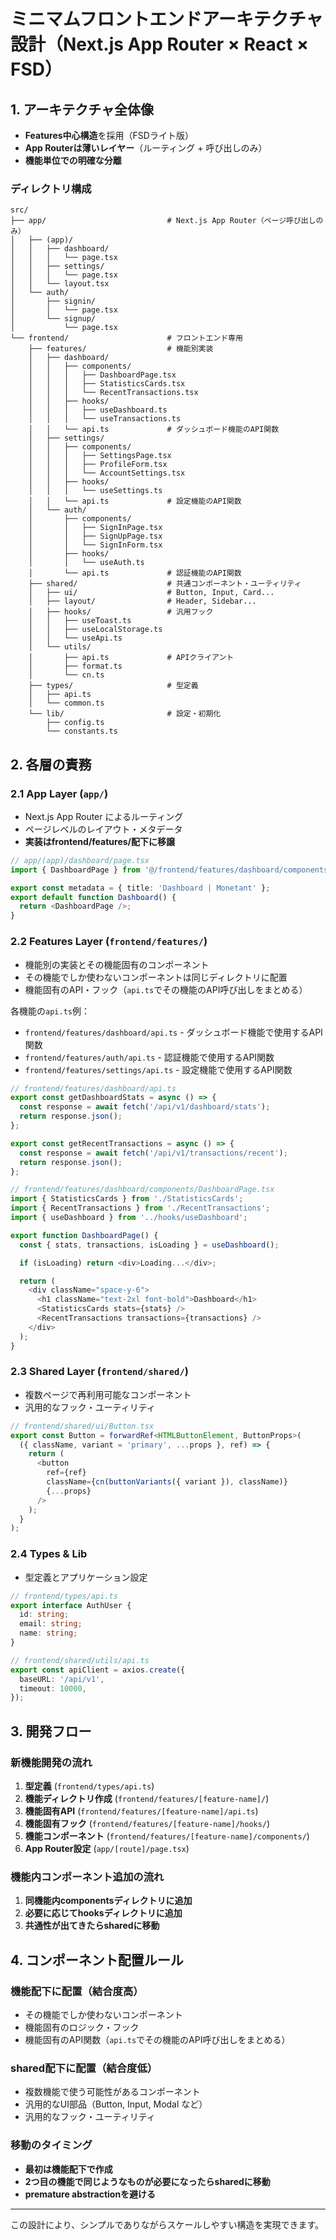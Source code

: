 # ミニマムフロントエンドアーキテクチャ設計（Next.js App Router × React × FSD）

## 1. アーキテクチャ全体像

- **Features中心構造**を採用（FSDライト版）
- **App Routerは薄いレイヤー**（ルーティング + 呼び出しのみ）
- **機能単位での明確な分離**

### ディレクトリ構成

```
src/
├── app/                           # Next.js App Router（ページ呼び出しのみ）
│   ├── (app)/
│   │   ├── dashboard/
│   │   │   └── page.tsx
│   │   ├── settings/
│   │   │   └── page.tsx
│   │   └── layout.tsx
│   └── auth/
│       ├── signin/
│       │   └── page.tsx
│       └── signup/
│           └── page.tsx
└── frontend/                      # フロントエンド専用
    ├── features/                  # 機能別実装
    │   ├── dashboard/
    │   │   ├── components/
    │   │   │   ├── DashboardPage.tsx
    │   │   │   ├── StatisticsCards.tsx
    │   │   │   └── RecentTransactions.tsx
    │   │   ├── hooks/
    │   │   │   ├── useDashboard.ts
    │   │   │   └── useTransactions.ts
    │   │   └── api.ts             # ダッシュボード機能のAPI関数
    │   ├── settings/
    │   │   ├── components/
    │   │   │   ├── SettingsPage.tsx
    │   │   │   ├── ProfileForm.tsx
    │   │   │   └── AccountSettings.tsx
    │   │   ├── hooks/
    │   │   │   └── useSettings.ts
    │   │   └── api.ts             # 設定機能のAPI関数
    │   └── auth/
    │       ├── components/
    │       │   ├── SignInPage.tsx
    │       │   ├── SignUpPage.tsx
    │       │   └── SignInForm.tsx
    │       ├── hooks/
    │       │   └── useAuth.ts
    │       └── api.ts             # 認証機能のAPI関数
    ├── shared/                    # 共通コンポーネント・ユーティリティ
    │   ├── ui/                    # Button, Input, Card...
    │   ├── layout/                # Header, Sidebar...
    │   ├── hooks/                 # 汎用フック
    │   │   ├── useToast.ts
    │   │   ├── useLocalStorage.ts
    │   │   └── useApi.ts
    │   └── utils/
    │       ├── api.ts             # APIクライアント
    │       ├── format.ts
    │       └── cn.ts
    ├── types/                     # 型定義
    │   ├── api.ts
    │   └── common.ts
    └── lib/                       # 設定・初期化
        ├── config.ts
        └── constants.ts
```

## 2. 各層の責務

### 2.1 App Layer (`app/`)
- Next.js App Router によるルーティング
- ページレベルのレイアウト・メタデータ
- **実装はfrontend/features/配下に移譲**

```typescript
// app/(app)/dashboard/page.tsx
import { DashboardPage } from '@/frontend/features/dashboard/components/DashboardPage';

export const metadata = { title: 'Dashboard | Monetant' };
export default function Dashboard() {
  return <DashboardPage />;
}
```

### 2.2 Features Layer (`frontend/features/`)
- 機能別の実装とその機能固有のコンポーネント
- その機能でしか使わないコンポーネントは同じディレクトリに配置
- 機能固有のAPI・フック（`api.ts`でその機能のAPI呼び出しをまとめる）

各機能の`api.ts`例：
- `frontend/features/dashboard/api.ts` - ダッシュボード機能で使用するAPI関数
- `frontend/features/auth/api.ts` - 認証機能で使用するAPI関数
- `frontend/features/settings/api.ts` - 設定機能で使用するAPI関数

```typescript
// frontend/features/dashboard/api.ts
export const getDashboardStats = async () => {
  const response = await fetch('/api/v1/dashboard/stats');
  return response.json();
};

export const getRecentTransactions = async () => {
  const response = await fetch('/api/v1/transactions/recent');
  return response.json();
};
```

```typescript
// frontend/features/dashboard/components/DashboardPage.tsx
import { StatisticsCards } from './StatisticsCards';
import { RecentTransactions } from './RecentTransactions';
import { useDashboard } from '../hooks/useDashboard';

export function DashboardPage() {
  const { stats, transactions, isLoading } = useDashboard();

  if (isLoading) return <div>Loading...</div>;

  return (
    <div className="space-y-6">
      <h1 className="text-2xl font-bold">Dashboard</h1>
      <StatisticsCards stats={stats} />
      <RecentTransactions transactions={transactions} />
    </div>
  );
}
```

### 2.3 Shared Layer (`frontend/shared/`)
- 複数ページで再利用可能なコンポーネント
- 汎用的なフック・ユーティリティ

```typescript
// frontend/shared/ui/Button.tsx
export const Button = forwardRef<HTMLButtonElement, ButtonProps>(
  ({ className, variant = 'primary', ...props }, ref) => {
    return (
      <button
        ref={ref}
        className={cn(buttonVariants({ variant }), className)}
        {...props}
      />
    );
  }
);
```

### 2.4 Types & Lib
- 型定義とアプリケーション設定

```typescript
// frontend/types/api.ts
export interface AuthUser {
  id: string;
  email: string;
  name: string;
}

// frontend/shared/utils/api.ts
export const apiClient = axios.create({
  baseURL: '/api/v1',
  timeout: 10000,
});
```

## 3. 開発フロー

### 新機能開発の流れ
1. **型定義** (`frontend/types/api.ts`)
2. **機能ディレクトリ作成** (`frontend/features/[feature-name]/`)
3. **機能固有API** (`frontend/features/[feature-name]/api.ts`)
4. **機能固有フック** (`frontend/features/[feature-name]/hooks/`)
5. **機能コンポーネント** (`frontend/features/[feature-name]/components/`)
6. **App Router設定** (`app/[route]/page.tsx`)

### 機能内コンポーネント追加の流れ
1. **同機能内componentsディレクトリに追加**
2. **必要に応じてhooksディレクトリに追加**
3. **共通性が出てきたらsharedに移動**

## 4. コンポーネント配置ルール

### 機能配下に配置（結合度高）
- その機能でしか使わないコンポーネント
- 機能固有のロジック・フック
- 機能固有のAPI関数（`api.ts`でその機能のAPI呼び出しをまとめる）

### shared配下に配置（結合度低）
- 複数機能で使う可能性があるコンポーネント
- 汎用的なUI部品（Button, Input, Modal など）
- 汎用的なフック・ユーティリティ

### 移動のタイミング
- **最初は機能配下で作成**
- **2つ目の機能で同じようなものが必要になったらsharedに移動**
- **premature abstractionを避ける**

---

この設計により、シンプルでありながらスケールしやすい構造を実現できます。